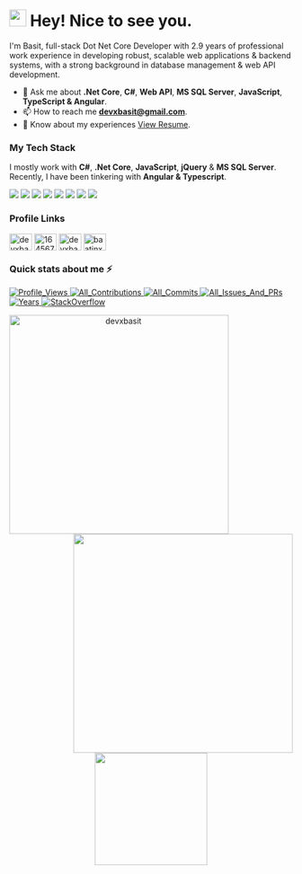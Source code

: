 <h1><img src="https://emojis.slackmojis.com/emojis/images/1531849430/4246/blob-sunglasses.gif?1531849430" width="30"/> Hey! Nice to see you.</h1>

<p>I'm Basit, full-stack Dot Net Core Developer with 2.9 years of professional work experience in developing robust, scalable web
applications & backend systems, with a strong background in database management & web API development.</p>

- 💬 Ask me about **.Net Core**, **C#**, **Web API**, **MS SQL Server**, **JavaScript**, **TypeScript & Angular**.
- 📫 How to reach me **devxbasit@gmail.com**.
- 📄 Know about my experiences [View Resume](https://drive.google.com/file/d/1a4l7aCZzk0dE83wmvvd2C4o8-OgH_2Tl/view?usp=sharing).

### My Tech Stack

I mostly work with **C#**, **.Net Core**, **JavaScript**, **jQuery** & **MS SQL Server**. Recently, I have been tinkering with **Angular & Typescript**.
<p>
<img src="https://img.shields.io/badge/C%23-239120?style=for-the-badge&logo=c-sharp&logoColor=#8065d8" />
<img src="https://img.shields.io/badge/Microsoft%20SQL%20Server-CC2927.svg?style=for-the-badge&logo=Microsoft-SQL-Server&logoColor=white" />
<img src="https://img.shields.io/badge/JavaScript-F7DF1E.svg?style=for-the-badge&logo=JavaScript&logoColor=black" />
<img src="https://img.shields.io/badge/jQuery-0769AD.svg?style=for-the-badge&logo=jQuery&logoColor=white" />
<img src="https://img.shields.io/badge/bootstrap-%238511FA.svg?style=for-the-badge&logo=bootstrap&logoColor=white" />
<img src="https://img.shields.io/badge/CSS3-1572B6.svg?style=for-the-badge&logo=CSS3&logoColor=white" />
<img src="https://img.shields.io/badge/Angular-DD0031?style=for-the-badge&logo=angular&logoColor=white" />
<img src="https://img.shields.io/badge/TypeScript-3178C6.svg?style=for-the-badge&logo=TypeScript&logoColor=white" />
</p>

### Profile Links

<p align="left">
<a target="_blank" href="https://linkedin.com/in/devxbasit"><img align="center" src="https://raw.githubusercontent.com/rahuldkjain/github-profile-readme-generator/master/src/images/icons/Social/linked-in-alt.svg" alt="devxbasit" height="30" width="40" /></a>
<a target="_blank" href="https://stackoverflow.com/users/16456741"><img align="center" src="https://raw.githubusercontent.com/rahuldkjain/github-profile-readme-generator/master/src/images/icons/Social/stack-overflow.svg" alt="16456741" height="30" width="40" /></a>
<a target="_blank" href="https://www.leetcode.com/devxbasit"><img align="center" src="https://raw.githubusercontent.com/rahuldkjain/github-profile-readme-generator/master/src/images/icons/Social/leet-code.svg" alt="devxbasit" height="30" width="40" /></a>
<a target="_blank" href="https://auth.geeksforgeeks.org/user/baatinx/practice/"><img align="center" src="https://raw.githubusercontent.com/rahuldkjain/github-profile-readme-generator/master/src/images/icons/Social/geeks-for-geeks.svg" alt="baatinx/profile" height="30" width="40" /></a>
</p>

### Quick stats about me ⚡
<p>
<!-- Profile Views -->
  <a target="_blank" href="https://github.com/devxbasit/devxbasit">
    <img src="https://komarev.com/ghpvc/?username=devxbasit&label=ProfileViews" alt="Profile_Views"/>
  </a>
<!-- GitHub Contributions Badge -->
  <a target="_blank" href="https://github.com/devxbasit?tab=repositories">
    <img src="https://badges.strrl.dev/contributions/all/devxbasit" alt="All_Contributions"/>
  </a>
<!-- GitHub Commits Badge -->
  <a target="_blank" href="https://github.com/devxbasit?tab=repositories">
    <img src="https://badges.strrl.dev/commits/all/devxbasit" alt="All_Commits"/>
  </a>
<!-- GitHub Issues and PRs Badge -->
  <a target="_blank" href="https://github.com/devxbasit?tab=repositories">
    <img src="https://badges.strrl.dev/issues-and-prs/all/devxbasit" alt="All_Issues_And_PRs"/>
  </a>
<!-- GitHub Membership Years Badge -->
  <a target="_blank" href="https://github.com/devxbasit/devxbasit">
    <img src="https://badges.strrl.dev/years/devxbasit" alt="Years" />
  </a>
<!-- Stackoverflow badge -->
  <a target="_blank" href="https://stackoverflow.com/users/16456741/">
    <img src="https://stackoverflow-badge.vercel.app/?userID=16456741" style="border-bottom:1px solid gray" alt="StackOverflow"/>
  </a>
</p>

<p align=center>
  <div align=center>
    <a target="_blank" href="https://github.com/devxbasit/github-readme-streak-stats" title="Go to Source">
      <img align="left" width=390 src="https://streak-stats.demolab.com/?user=devxbasit&theme=react&border=61dafb&hide_border=true" alt="devxbasit" />
    </a>
    <a target="_blank" href="https://github.com/devxbasit/github-readme-stats" title="Go to Source">
      <img align="right" width=390 src="https://github-readme-stats.vercel.app/api?username=devxbasit&show_icons=true&theme=react&border_color=61dafb&hide_border=true" />
    </a>
  </div>
  <br><br><br><br><br><br><br><br><br>
  <div align=center>
    <a target="_blank" href="https://github.com/devxbasit/github-readme-stats">
      <img height=200 align="center" src="https://github-readme-stats.vercel.app/api/top-langs/?username=devxbasit&title_color=61dafb&text_color=ffffff&icon_color=61dafb&bg_color=20232a&langs_count=8&layout=compact&border_color=61dafb&hide_border=true&size_weight=0.5&count_weight=0.5" />
    </a>
  </div>
  <br>
</p>
